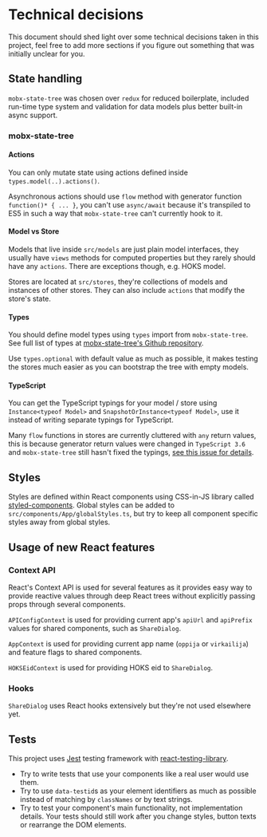 # Technical decisions

This document should shed light over some technical decisions taken in this project, feel free to add more sections if you figure out something that was initially unclear for you.

## State handling

`mobx-state-tree` was chosen over `redux` for reduced boilerplate, included run-time type system and validation for data models plus better built-in async support.

### mobx-state-tree

#### Actions

You can only mutate state using actions defined inside `types.model(..).actions()`.

Asynchronous actions should use `flow` method with generator function `function()* { ... }`, you can't use `async/await` because it's transpiled to ES5 in such a way that `mobx-state-tree` can't currently hook to it.

#### Model vs Store

Models that live inside `src/models` are just plain model interfaces, they usually have `views` methods for computed properties but they rarely should have any `actions`. There are exceptions though, e.g. HOKS model.

Stores are located at `src/stores`, they're collections of models and instances of other stores. They can also include `actions` that modify the store's state.

#### Types

You should define model types using `types` import from `mobx-state-tree`. See full list of types at [mobx-state-tree's Github repository](https://github.com/mobxjs/mobx-state-tree#types-overview).

Use `types.optional` with default value as much as possible, it makes testing the stores much easier as you can bootstrap the tree with empty models.

#### TypeScript

You can get the TypeScript typings for your model / store using `Instance<typeof Model>` and `SnapshotOrInstance<typeof Model>`, use it instead of writing separate typings for TypeScript.

Many `flow` functions in stores are currently cluttered with `any` return values, this is because generator return values were changed in `TypeScript 3.6` and `mobx-state-tree` still hasn't fixed the typings, [see this issue for details](https://github.com/mobxjs/mobx-state-tree/issues/1378).

## Styles

Styles are defined within React components using CSS-in-JS library called [styled-components](https://www.styled-components.com/). Global styles can be added to `src/components/App/globalStyles.ts`, but try to keep all component specific styles away from global styles.

## Usage of new React features

### Context API

React's Context API is used for several features as it provides easy way to provide reactive values through deep React trees without explicitly passing props through several components.

`APIConfigContext` is used for providing current app's `apiUrl` and `apiPrefix` values for shared components, such as `ShareDialog`.

`AppContext` is used for providing current app name (`oppija` or `virkailija`) and feature flags to shared components.

`HOKSEidContext` is used for providing HOKS eid to `ShareDialog`.

### Hooks

`ShareDialog` uses React hooks extensively but they're not used elsewhere yet.

## Tests

This project uses [Jest](https://jestjs.io/) testing framework with [react-testing-library](https://github.com/kentcdodds/react-testing-library).

- Try to write tests that use your components like a real user would use them.
- Try to use `data-testid`s as your element identifiers as much as possible instead of matching by `classNames` or by text strings.
- Try to test your component's main functionality, not implementation details. Your tests should still work after you change styles, button texts or rearrange the DOM elements.
